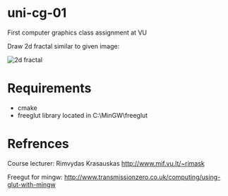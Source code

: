 uni-cg-01
=========

First computer graphics class assignment at VU

Draw 2d fractal similar to given image:

![2d fractal](http://uosis.mif.vu.lt/~rimask/old/fractals/53.png)

Requirements
=========

* cmake
* freeglut library located in C:\MinGW\freeglut

Refrences
=========

Course lecturer: Rimvydas Krasauskas http://www.mif.vu.lt/~rimask

Freegut for mingw: http://www.transmissionzero.co.uk/computing/using-glut-with-mingw
